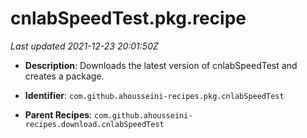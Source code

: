 # cnlabSpeedTest.pkg.recipe

_Last updated 2021-12-23 20:01:50Z_

- **Description**: Downloads the latest version of cnlabSpeedTest and creates a package.

- **Identifier**: `com.github.ahousseini-recipes.pkg.cnlabSpeedTest`

- **Parent Recipes**: `com.github.ahousseini-recipes.download.cnlabSpeedTest`
